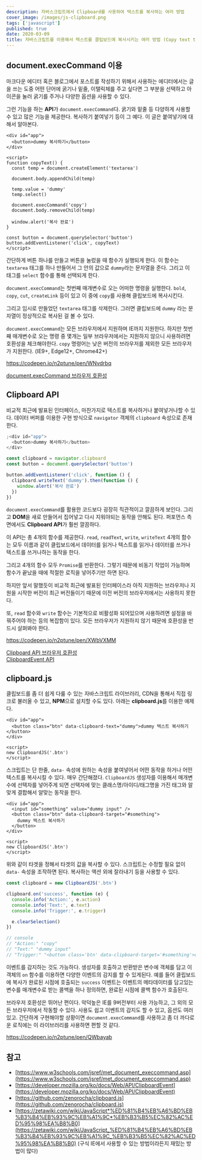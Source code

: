 ```yaml
---
description: 자바스크립트에서 Clipboard를 사용하여 텍스트를 복사하는 여러 방법
cover_image: /images/js-clipboard.png
tags: ['javascript']
published: true
date: 2020-03-09
title: 자바스크립트를 이용해서 텍스트를 클립보드에 복사시키는 여러 방법 (Copy text to clipboard with javascript)
---
```


## document.execCommand 이용

마크다운 에디터 혹은 블로그에서 포스트를 작성하기 위해서 사용하는 에디터에서는 글을 쓰는 도중 어떤 단어에 굵기나 밑줄, 이탤릭체를 주고 싶다면 그 부분을 선택하고 아이콘을 눌러 굵기를 주거나 다양한 옵션을 사용할 수 있다.

그런 기능을 하는 **API**가 `document.execCommand`다. 굵기와 밑줄 등 다양하게 사용할 수 있고 많은 기능을 제공한다. 복사하기 붙여넣기 등이 그 예다. 이 글은 붙여넣기에 대해서 알아본다.

```vue
<div id="app">
  <button>dummy 복사하기</button>
</div>

<script>
function copyText() {
  const temp = document.createElement('textarea')

  document.body.appendChild(temp)

  temp.value = 'dummy'
  temp.select()

  document.execCommand('copy')
  document.body.removeChild(temp)

  window.alert('복사 완료')
}

const button = document.querySelector('button')
button.addEventListener('click', copyText)
</script>
```

간단하게 버튼 하나를 만들고 버튼을 눌렀을 때 함수가 실행되게 한다. 이 함수는 `textarea` 태그를 하나 만들어서 그 안의 값으로 `dummy`라는 문자열을 준다. 그리고 이 태그를 `select` 함수를 통해 선택되게 한다.

`document.execCommand`는 첫번째 매개변수로 오는 어떠한 명령을 실행한다. `bold`, `copy`, `cut`, `createLink` 등이 있고 이 중에 `copy`를 사용해 클립보드에 복사시킨다.

그리고 임시로 만들었던 `textarea` 태그를 삭제한다. 그러면 클립보드에 `dummy` 라는 문자열이 정상적으로 복사된 걸 볼 수 있다.

`document.execCommand`는 모든 브라우저에서 지원하며 IE까지 지원한다. 하지만 첫번째 매개변수로 오는 명령 중 몇개는 일부 브라우저에서는 지원하지 않으니 사용하려면 호환성을 체크해야한다. `copy` 명령어는 낮은 버전의 브라우저를 제외한 모든 브라우저가 지원한다. (IE9+, Edge12+, Chrome42+)

<https://codepen.io/n2ptune/pen/WNvdrbq>

[document.execCommand 브라우저 호환성](https://developer.mozilla.org/ko/docs/Web/API/Document/execCommand#%EB%B8%8C%EB%9D%BC%EC%9A%B0%EC%A0%80_%ED%98%B8%ED%99%98%EC%84%B1)

## Clipboard API

비교적 최근에 발표된 인터페이스, 마찬가지로 텍스트를 복사하거나 붙여넣거나할 수 있다. 데이터 버퍼를 이용한 구현 방식으로 `navigator` 객체의 `clipboard` 속성으로 존재한다.

```js
;<div id="app">
  <button>dummy 복사하기</button>
</div>

const clipboard = navigator.clipboard
const button = document.querySelector('button')

button.addEventListener('click', function () {
  clipboard.writeText('dummy').then(function () {
    window.alert('복사 완료')
  })
})
```

`document.execCommand`를 활용한 코드보다 굉장히 직관적이고 깔끔하게 보인다. 그리고 **DOM**을 새로 만들어서 집어넣고 다시 지워야되는 동작을 안해도 된다. 퍼포먼스 측면에서도 **Clipboard API**가 훨씬 깔끔하다.

이 API는 총 4개의 함수를 제공한다. `read`, `readText`, `write`, `writeText` 4개의 함수는 모두 이름과 같이 클립보드에서 데이터를 읽거나 텍스트를 읽거나 데이터를 쓰거나 텍스트를 쓰거나하는 동작을 한다.

그리고 4개의 함수 모두 `Promise`를 반환한다. 그렇기 때문에 비동기 작업이 가능하며 함수가 끝났을 때에 적절한 로직을 넣어주기만 하면 된다.

하지만 앞서 말했듯이 비교적 최근에 발표된 인터페이스라 아직 지원하는 브라우저나 지원을 시작한 버전이 최근 버전들이기 때문에 이전 버전의 브라우저에서는 사용하지 못한다.

또, `read` 함수와 `write` 함수는 기본적으로 비활성화 되어있으며 사용하려면 설정을 바꿔주어야 하는 등의 복잡함이 있다. 모든 브라우저가 지원하지 않기 때문에 호환성을 반드시 살펴봐야 한다.

<https://codepen.io/n2ptune/pen/XWbVXMM>

[Clipboard API 브라우저 호환성](https://developer.mozilla.org/ko/docs/Web/API/Clipboard#Browser_Compatibility)  
[ClipboardEvent API](https://developer.mozilla.org/ko/docs/Web/API/ClipboardEvent)

## clipboard.js

클립보드를 좀 더 쉽게 다룰 수 있는 자바스크립트 라이브러리, CDN을 통해서 직접 링크로 불러올 수 있고, **NPM**으로 설치할 수도 있다. 아래는 **clipboard.js**를 이용한 예제다.

```vue
<div id="app">
  <button class="btn" data-clipboard-text="dummy">dummy 텍스트 복사하기</button>
</div>

<script>
new ClipboardJS('.btn')
</script>
```

스크립트는 단 한줄, `data-` 속성에 원하는 속성을 붙여넣어서 어떤 동작을 하거나 어떤 텍스트를 복사시킬 수 있다. 매우 간단해졌다. `ClipboardJS` 생성자를 이용해서 매개변수에 선택자를 넣어주게 되면 선택자에 맞는 클래스명/아이디/태그명을 가진 태그와 알맞게 결합해서 알맞는 동작을 한다.

```vue
<div id="app">
  <input id="something" value="dummy input" />
  <button class="btn" data-clipboard-target="#something">
    dummy 텍스트 복사하기
  </button>
</div>

<script>
new ClipboardJS('.btn')
</script>
```

위와 같이 타겟을 정해서 타겟의 값을 복사할 수 있다. 스크립트는 수정할 필요 없이 `data-` 속성을 조작하면 된다. 복사하는 액션 외에 잘라내기 등을 사용할 수 있다.

```js
const clipboard = new ClipboardJS('.btn')

clipboard.on('success', function (e) {
  console.info('Action:', e.action)
  console.info('Text:', e.text)
  console.info('Trigger:', e.trigger)

  e.clearSelection()
})

// console
// "Action:" "copy"
// "Text:" "dummy input"
// "Trigger:" "<button class='btn' data-clipboard-target='#something'>dummy 텍스트 복사하기</button>"
```

이벤트를 감지하는 것도 가능하다. 생성자를 호출하고 반환받은 변수에 객체를 담고 이 객체의 `on` 함수를 이용하면 다양한 이벤트의 감지를 할 수 있게된다. 예를 들어 클립보드에 복사가 완료된 시점에 호출되는 `success` 이벤트는 이벤트의 메타데이터를 담고있는 변수를 매개변수로 받는 콜백을 하나 정의하면, 완료된 시점에 콜백 함수가 호출된다.

브라우저 호환성은 뛰어난 편이다. 악덕높은 IE를 9버전부터 사용 가능하고, 그 외의 모든 브라우저에서 작동할 수 있다. 사용도 쉽고 이벤트의 감지도 할 수 있고, 옵션도 여러있고. 간단하게 구현해야할 상황이면 `document.execCommand`를 사용하고 좀 더 까다로운 로직에는 이 라이브러리를 사용하면 편할 것 같다.

<https://codepen.io/n2ptune/pen/QWbayab>

## 참고

- [https://www.w3schools.com/jsref/met_document_execcommand.asp](https://www.w3schools.com/jsref/met_document_execcommand.asp)
- [https://developer.mozilla.org/ko/docs/Web/API/ClipboardEvent](https://developer.mozilla.org/ko/docs/Web/API/ClipboardEvent)
- [https://github.com/zenorocha/clipboard.js](https://github.com/zenorocha/clipboard.js)
- [https://zetawiki.com/wiki/JavaScript*%ED%81%B4%EB%A6%BD%EB%B3%B4%EB%93%9C%EB%A1%9C*%EB%B3%B5%EC%82%AC%ED%95%98%EA%B8%B0](https://zetawiki.com/wiki/JavaScript_%ED%81%B4%EB%A6%BD%EB%B3%B4%EB%93%9C%EB%A1%9C_%EB%B3%B5%EC%82%AC%ED%95%98%EA%B8%B0) (구식 IE에서 사용할 수 있는 방법이라든지 재밌는 방법이 많다)
